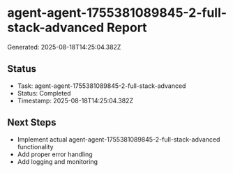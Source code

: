 # agent-agent-1755381089845-2-full-stack-advanced Report

Generated: 2025-08-18T14:25:04.382Z

## Status
- Task: agent-agent-1755381089845-2-full-stack-advanced
- Status: Completed
- Timestamp: 2025-08-18T14:25:04.382Z

## Next Steps
- Implement actual agent-agent-1755381089845-2-full-stack-advanced functionality
- Add proper error handling
- Add logging and monitoring
